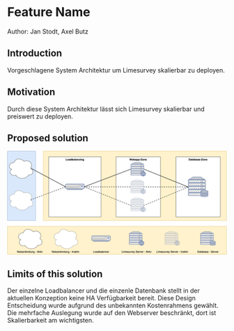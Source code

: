# Feature Name

Author: Jan Stodt, Axel Butz

## Introduction

Vorgeschlagene System Architektur um Limesurvey skalierbar
zu deployen.

## Motivation

Durch diese System Architektur lässt sich Limesurvey
skalierbar und preiswert zu deployen.

## Proposed solution

![System Architecute](Pictures/Enviroment-Draft.png)

## Limits of this solution

Der einzelne Loadbalancer und die einzenle Datenbank
stellt in der aktuellen Konzeption keine HA Verfügbarkeit
bereit. Diese Design Entscheidung wurde aufgrund des
unbekannten Kostenrahmens gewählt.
Die mehrfache Auslegung wurde auf den Webserver beschränkt,
dort ist Skalierbarkeit am wichtigsten.